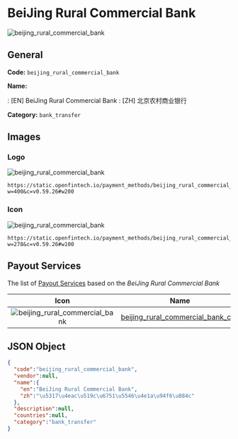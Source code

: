 
# BeiJing Rural Commercial Bank 
![beijing_rural_commercial_bank](https://static.openfintech.io/payment_methods/beijing_rural_commercial_bank/logo.svg?w=400&c=v0.59.26#w200)  

## General 
**Code:** `beijing_rural_commercial_bank` 
 
**Name:** 
 
:	[EN] BeiJing Rural Commercial Bank 
:	[ZH] 北京农村商业银行 
 
**Category:** `bank_transfer` 
 

## Images 

### Logo 
![beijing_rural_commercial_bank](https://static.openfintech.io/payment_methods/beijing_rural_commercial_bank/logo.svg?w=400&c=v0.59.26#w200)  

```
https://static.openfintech.io/payment_methods/beijing_rural_commercial_bank/logo.svg?w=400&c=v0.59.26#w200
```  

### Icon 
![beijing_rural_commercial_bank](https://static.openfintech.io/payment_methods/beijing_rural_commercial_bank/icon.svg?w=278&c=v0.59.26#w100)  

```
https://static.openfintech.io/payment_methods/beijing_rural_commercial_bank/icon.svg?w=278&c=v0.59.26#w100
```  

## Payout Services 
 
The list of [Payout Services](/payout-services/) based on the _BeiJing Rural Commercial Bank_ 

|Icon|Name|Code| 
|:---:|:---:|:---:| 
|![beijing_rural_commercial_bank](https://static.openfintech.io/payout_methods/beijing_rural_commercial_bank/icon.svg?w=278&c=v0.59.26#w40) |[beijing_rural_commercial_bank_cny](/payout-services/beijing_rural_commercial_bank_cny/)|`beijing_rural_commercial_bank_cny`| 
 

## JSON Object 

```json
{
  "code":"beijing_rural_commercial_bank",
  "vendor":null,
  "name":{
    "en":"BeiJing Rural Commercial Bank",
    "zh":"\u5317\u4eac\u519c\u6751\u5546\u4e1a\u94f6\u884c"
  },
  "description":null,
  "countries":null,
  "category":"bank_transfer"
}
```  

